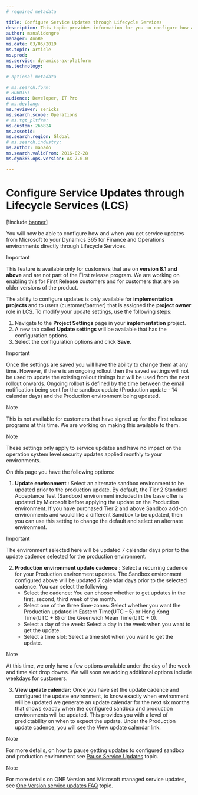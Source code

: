 ```yaml
---
# required metadata

title: Configure Service Updates through Lifecycle Services
description: This topic provides information for you to configure how and when to get service updates to your environments.
author: manalidongre
manager: AnnBe
ms.date: 03/05/2019
ms.topic: article
ms.prod: 
ms.service: dynamics-ax-platform
ms.technology: 

# optional metadata

# ms.search.form: 
# ROBOTS: 
audience: Developer, IT Pro
# ms.devlang: 
ms.reviewer: sericks
ms.search.scope: Operations
# ms.tgt_pltfrm: 
ms.custom: 266824
ms.assetid: 
ms.search.region: Global
# ms.search.industry: 
ms.author: manado
ms.search.validFrom: 2016-02-28
ms.dyn365.ops.version: AX 7.0.0

---
```


# Configure Service Updates through Lifecycle Services (LCS)

[!include [banner](../includes/banner.md)]

You will now be able to configure how and when you get service updates from Microsoft to your Dynamics 365 for Finance and Operations environments directly through Lifecycle Services. 

> [!IMPORTANT]
> This feature is available only for customers that are on **version 8.1 and above** and are not part of the First release program. We are working on enabling this for First Release customers and for customers that are on older versions of the product. 

The ability to configure updates is only available for **implementation projects** and to users (customer/partner) that is assigned the **project owner** role in LCS. To modify your update settings, use the following steps:

1. Navigate to the **Project Settings** page in your **implementation** project.
2. A new tab called **Update settings** will be available that has the configuration options.
3. Select the configuration options and click **Save**.

> [!IMPORTANT]
> Once the settings are saved you will have the ability to change them at any time. However, if there is an ongoing rollout then the saved settings will not be used to update the existing rollout timings but will be used from the next rollout onwards. Ongoing rollout is defined by the time between the email notification being sent for the sandbox update (Production update - 14 calendar days) and the Production environment being updated. 

> [!NOTE]
> This is not available for customers that have signed up for the First release programs at this time. We are working on making this available to them.

> [!NOTE]
> These settings only apply to service updates and have no impact on the operation system level security updates applied monthly to your environments.

On this page you have the following options:

1. **Update environment** : Select an alternate sandbox environment to be updated prior to the production update. By default, the Tier 2 Standard Acceptance Test (Sandbox) environment included in the base offer is updated by Microsoft before applying the update on the Production environment. If you have purchased Tier 2 and above Sandbox add-on environments and would like a different Sandbox to be updated, then you can use this setting to change the default and select an alternate environment.

> [!IMPORTANT]
> The environment selected here will be updated 7 calendar days prior to the update cadence selected for the production environment.

2. **Production environment update cadence** : Select a recurring cadence for your Production environment updates. The Sandbox environment configured above will be updated 7 calendar days prior to the selected cadence. You can select the following:
    - Select the cadence: You can choose whether to get updates in the first, second, third week of the month.
    - Select one of the three time-zones: Select whether you want the Production updated in Eastern Time(UTC – 5) or Hong Kong Time(UTC + 8) or the Greenwich Mean Time(UTC + 0).
    - Select a day of the week: Select a day in the week when you want to get the update.
    - Select a time slot: Select a time slot when you want to get the update.

> [!NOTE]
> At this time, we only have a few options available under the day of the week and time slot drop downs. We will soon we adding additional options include weekdays for customers.

3. **View update calendar:** Once you have set the update cadence and configured the update environment, to know exactly when environment will be updated we generate an update calendar for the next six months that shows exactly when the configured sandbox and production environments will be updated. This provides you with a level of predictability on when to expect the update. Under the Production update cadence, you will see the View update calendar link.

> [!NOTE]
> For more details, on how to pause getting updates to configured sandbox and production environment see [Pause Service Updates](pause-service-updates.md) topic.

> [!NOTE]
> For more details on ONE Version and Microsoft managed service updates, see [One Version service updates FAQ](../../fin-and-ops/get-started/one-version.md) topic.

